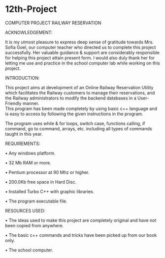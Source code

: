 # 12th-Project

COMPUTER PROJECT RAILWAY RESERVATION

ACKNOWLEDGEMENT:

It is my utmost pleasure to express deep sense of gratitude towards Mrs. Sofia Goel, our computer teacher who directed us to complete this project successfully. Her valuable guidance & support are considerably responsible for helping this project attain present form. I would also duly thank her for letting me use and practice in the school computer lab while working on this project.

INTRODUCTION:

This project aims at development of an Online Railway Reservation Utility which facilitates the Railway customers to manage their reservations, and the Railway administrators to modify the backend databases in a User-Friendly manner.  
This program has been made completely by using basic c++ language and is easy to access by following the given instructions in the program.

The program uses while & for loops, switch case, functions calling, if command, go to command, arrays, etc. including all types of commands taught in this year.

REQUIREMENTS:

•	Any windows platform.

•	32 Mb RAM or more.

•	Pentium processor at 90 Mhz or higher.

•	200.0Kb free space in Hard Disc.

•	Installed Turbo C++ with graphic libraries.

•	The program executable file.

RESOURCES USED: 

•	The ideas used to make this project are completely original and have not been copied from anywhere.

•	The basic c++ commands and tricks have been picked up from our book only.

•	The school computer.


